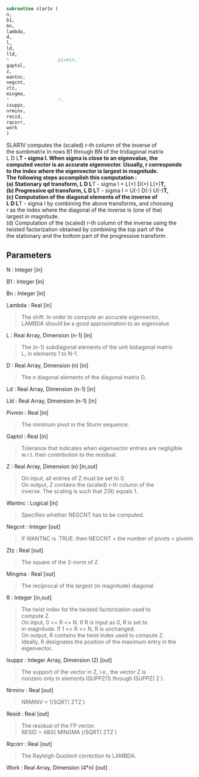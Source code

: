 ```fortran  
subroutine slar1v (  
n,  
b1,  
bn,  
lambda,  
d,  
l,  
ld,  
lld,  
*                  pivmin,  
gaptol,  
z,  
wantnc,  
negcnt,  
ztz,  
mingma,  
*                  r,  
isuppz,  
nrminv,  
resid,  
rqcorr,  
work  
)  
```  
  
SLAR1V computes the (scaled) r-th column of the inverse of  
the sumbmatrix in rows B1 through BN of the tridiagonal matrix  
L D L**T - sigma I. When sigma is close to an eigenvalue, the  
computed vector is an accurate eigenvector. Usually, r corresponds  
to the index where the eigenvector is largest in magnitude.  
The following steps accomplish this computation :  
(a) Stationary qd transform,  L D L**T - sigma I = L(+) D(+) L(+)**T,  
(b) Progressive qd transform, L D L**T - sigma I = U(-) D(-) U(-)**T,  
(c) Computation of the diagonal elements of the inverse of  
L D L**T - sigma I by combining the above transforms, and choosing  
r as the index where the diagonal of the inverse is (one of the)  
largest in magnitude.  
(d) Computation of the (scaled) r-th column of the inverse using the  
twisted factorization obtained by combining the top part of the  
the stationary and the bottom part of the progressive transform.  
  
## Parameters  
N : Integer [in]  
  
B1 : Integer [in]  
  
Bn : Integer [in]  
  
Lambda : Real [in]  
> The shift. In order to compute an accurate eigenvector,  
> LAMBDA should be a good approximation to an eigenvalue  
  
L : Real Array, Dimension (n-1) [in]  
> The (n-1) subdiagonal elements of the unit bidiagonal matrix  
> L, in elements 1 to N-1.  
  
D : Real Array, Dimension (n) [in]  
> The n diagonal elements of the diagonal matrix D.  
  
Ld : Real Array, Dimension (n-1) [in]  
  
Lld : Real Array, Dimension (n-1) [in]  
  
Pivmin : Real [in]  
> The minimum pivot in the Sturm sequence.  
  
Gaptol : Real [in]  
> Tolerance that indicates when eigenvector entries are negligible  
> w.r.t. their contribution to the residual.  
  
Z : Real Array, Dimension (n) [in,out]  
> On input, all entries of Z must be set to 0.  
> On output, Z contains the (scaled) r-th column of the  
> inverse. The scaling is such that Z(R) equals 1.  
  
Wantnc : Logical [in]  
> Specifies whether NEGCNT has to be computed.  
  
Negcnt : Integer [out]  
> If WANTNC is .TRUE. then NEGCNT = the number of pivots < pivmin  
  
Ztz : Real [out]  
> The square of the 2-norm of Z.  
  
Mingma : Real [out]  
> The reciprocal of the largest (in magnitude) diagonal  
  
R : Integer [in,out]  
> The twist index for the twisted factorization used to  
> compute Z.  
> On input, 0 <= R <= N. If R is input as 0, R is set to  
> in magnitude. If 1 <= R <= N, R is unchanged.  
> On output, R contains the twist index used to compute Z.  
> Ideally, R designates the position of the maximum entry in the  
> eigenvector.  
  
Isuppz : Integer Array, Dimension (2) [out]  
> The support of the vector in Z, i.e., the vector Z is  
> nonzero only in elements ISUPPZ(1) through ISUPPZ( 2 ).  
  
Nrminv : Real [out]  
> NRMINV = 1/SQRT( ZTZ )  
  
Resid : Real [out]  
> The residual of the FP vector.  
> RESID = ABS( MINGMA )/SQRT( ZTZ )  
  
Rqcorr : Real [out]  
> The Rayleigh Quotient correction to LAMBDA.  
  
Work : Real Array, Dimension (4*n) [out]  
  
